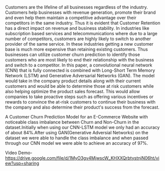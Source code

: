 Customers are the lifeline of all businesses regardless of the industry. Customers help businesses with revenue generation, promote their brand and even help them maintain a competitive advantage over their competitors in the same industry. Thus it is evident that Customer Retention  has a direct impact on revenue and business stability. In industries like subscription based services and telecommunications where due to a large number of competitors, customers are highly likely to switch to another provider of the same service. In these industries getting a new customer base is much more expensive than retaining existing customers. Thus businesses can utilize customer churn prediction to identify those customers who are most likely to end their relationship with the business and switch to a competitor. In this paper,  a convolutional neural network (CNN) that is fully connected is combined with Long-Short Term Memory Network (LSTM) and Generative Adversarial Networks (GAN). The model would take in the company product details along with their current customers and would be able to determine those at risk customers while also helping optimize the product sales forecast. This would allow companies to take proactive steps such as offering various incentives or rewards to convince the at-risk customers to continue their business with the company and also determine their product's success from the forecast.

A Customer Churn Prediction Model for an E-Commerce Website with noticeable class imbalance between Churn and Non-Churn in the dataset.Initially when using our CNN-LSTM model we only had an accuracy of about 84%.After using GAN(Generative Adversial Networks) on the dataset we were able to handle the class imbalance and when passed through our CNN model we were able to achieve an accuracy of 97%.

Video Demo-https://drive.google.com/file/d/1MyO3gv4MjwscW_KHXXQrbtystnjN06ht/view?usp=sharing


